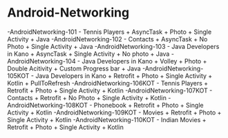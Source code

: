 # Android-Networking

-AndroidNetworking-101 - Tennis Players + AsyncTask + Photo + Single Activity + Java
-AndroidNetworking-102 - Contacts + AsyncTask + No Photo + Single Activity + Java
-AndroidNetworking-103 - Java Developers in Kano + AsyncTask + Single Activity + No photo + Java
-AndroidNetworking-104 - Java Developers in Kano + Volley + Photo + Double Acitivity + Custom Progress bar + Java
-AndroidNetworking-105KOT - Java Developers in Kano + Retrofit + Photo + Single Activity + Kotlin + PullToRefresh
-AndroidNetworking-106KOT - Tennis Players + Retrofit + Photo + Single Activity + Kotlin
-AndroidNetworking-107KOT - Contacts + Retrofit + No Photo + Single Activity + Kotlin
-AndroidNetworking-108KOT - Phonebook + Retrofit + Photo + Single Activity + Kotlin
-AndroidNetworking-109KOT - Movies + Retrofit + Photo + Single Activity + Kotlin
-AndroidNetworking-110KOT - Indian Movies + Retrofit + Photo + Single Activity + Kotlin

